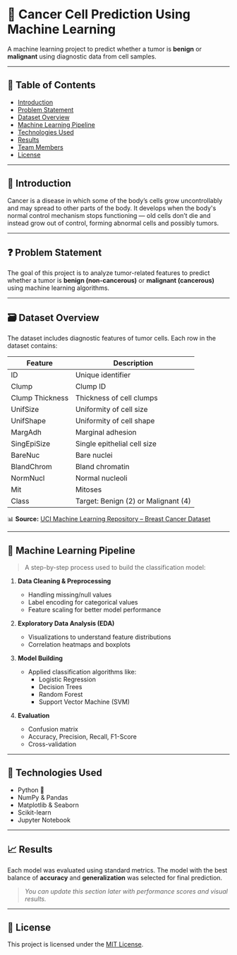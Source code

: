 # 🧬 Cancer Cell Prediction Using Machine Learning

A machine learning project to predict whether a tumor is **benign** or **malignant** using diagnostic data from cell samples.

---

## 📌 Table of Contents

- [Introduction](#introduction)
- [Problem Statement](#problem-statement)
- [Dataset Overview](#dataset-overview)
- [Machine Learning Pipeline](#machine-learning-pipeline)
- [Technologies Used](#technologies-used)
- [Results](#results)
- [Team Members](#team-members)
- [License](#license)

---

## 🧾 Introduction

Cancer is a disease in which some of the body’s cells grow uncontrollably and may spread to other parts of the body. It develops when the body's normal control mechanism stops functioning — old cells don’t die and instead grow out of control, forming abnormal cells and possibly tumors.

---

## ❓ Problem Statement

The goal of this project is to analyze tumor-related features to predict whether a tumor is **benign (non-cancerous)** or **malignant (cancerous)** using machine learning algorithms.

---

## 🗃️ Dataset Overview

The dataset includes diagnostic features of tumor cells. Each row in the dataset contains:

| Feature       | Description                        |
|---------------|------------------------------------|
| ID            | Unique identifier                  |
| Clump         | Clump ID                           |
| Clump Thickness | Thickness of cell clumps         |
| UnifSize      | Uniformity of cell size            |
| UnifShape     | Uniformity of cell shape           |
| MargAdh       | Marginal adhesion                  |
| SingEpiSize   | Single epithelial cell size        |
| BareNuc       | Bare nuclei                        |
| BlandChrom    | Bland chromatin                    |
| NormNucl      | Normal nucleoli                    |
| Mit           | Mitoses                            |
| Class         | Target: Benign (2) or Malignant (4)|

📊 **Source:** [UCI Machine Learning Repository – Breast Cancer Dataset](https://archive.ics.uci.edu/ml/datasets/breast+cancer+wisconsin+(original))

---

## 🧠 Machine Learning Pipeline

> A step-by-step process used to build the classification model:

1. **Data Cleaning & Preprocessing**
   - Handling missing/null values
   - Label encoding for categorical values
   - Feature scaling for better model performance

2. **Exploratory Data Analysis (EDA)**
   - Visualizations to understand feature distributions
   - Correlation heatmaps and boxplots

3. **Model Building**
   - Applied classification algorithms like:
     - Logistic Regression
     - Decision Trees
     - Random Forest
     - Support Vector Machine (SVM)

4. **Evaluation**
   - Confusion matrix
   - Accuracy, Precision, Recall, F1-Score
   - Cross-validation

---

## 🧰 Technologies Used

- Python 🐍
- NumPy & Pandas
- Matplotlib & Seaborn
- Scikit-learn
- Jupyter Notebook

---

## 📈 Results

Each model was evaluated using standard metrics. The model with the best balance of **accuracy** and **generalization** was selected for final prediction.

> *You can update this section later with performance scores and visual results.*  

---

## 📄 License

This project is licensed under the [MIT License](LICENSE).
